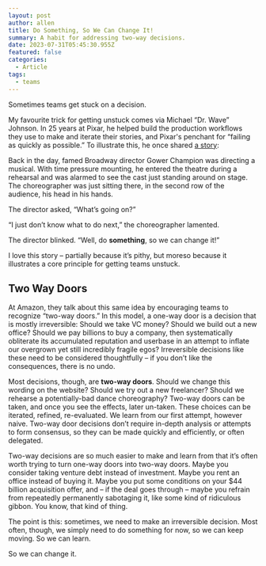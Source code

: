```yaml
---
layout: post
author: allen
title: Do Something, So We Can Change It!
summary: A habit for addressing two-way decisions.
date: 2023-07-31T05:45:30.955Z
featured: false
categories:
  - Article
tags:
  - teams
---
```


Sometimes teams get stuck on a decision.

My favourite trick for getting unstuck comes via Michael “Dr. Wave” Johnson. In 25 years at Pixar, he helped build the production workflows they use to make and iterate their stories, and Pixar's penchant for “failing as quickly as possible.” To illustrate this, he once shared [a story](https://pixarplanet.com/blog/michael-johnson-talk-report/):

Back in the day, famed Broadway director Gower Champion was directing a musical. With time pressure mounting, he entered the theatre during a rehearsal and was alarmed to see the cast just standing around on stage. The choreographer was just sitting there, in the second row of the audience, his head in his hands.

The director asked, “What’s going on?”

“I just don’t know what to do next,” the choreographer lamented.

The director blinked. “Well, do **something**, so we can change it!”

I love this story – partially because it’s pithy, but moreso because it illustrates a core principle for getting teams unstuck.

## Two Way Doors

At Amazon, they talk about this same idea by encouraging teams to recognize “two-way doors.” In this model, a one-way door is a decision that is mostly irreversible: Should we take VC money? Should we build out a new office? Should we pay billions to buy a company, then systematically obliterate its accumulated reputation and userbase in an attempt to inflate our overgrown yet still incredibly fragile egos? Irreversible decisions like these need to be considered thoughtfully – if you don’t like the consequences, there is no undo.

Most decisions, though, are **two-way doors**. Should we change this wording on the website? Should we try out a new freelancer? Should we rehearse a potentially-bad dance choreography? Two-way doors can be taken, and once you see the effects, later un-taken. These choices can be iterated, refined, re-evaluated. We learn from our first attempt, however naive. Two-way door decisions don’t require in-depth analysis or attempts to form consensus, so they can be made quickly and efficiently, or often delegated.

Two-way decisions are so much easier to make and learn from that it’s often worth trying to turn one-way doors into two-way doors. Maybe you consider taking venture debt instead of investment. Maybe you rent an office instead of buying it. Maybe you put some conditions on your $44 billion acquisition offer, and – if the deal goes through – maybe you refrain from repeatedly permanently sabotaging it, like some kind of ridiculous gibbon. You know, that kind of thing.

The point is this: sometimes, we need to make an irreversible decision. Most often, though, we simply need to do something for now, so we can keep moving. So we can learn.

So we can change it.
